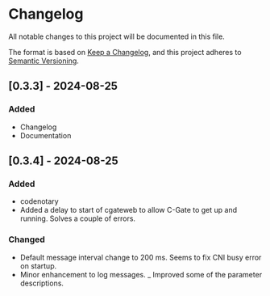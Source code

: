 # Changelog

All notable changes to this project will be documented in this file.

The format is based on [Keep a Changelog](https://keepachangelog.com/en/1.1.0/),
and this project adheres to [Semantic Versioning](https://semver.org/spec/v2.0.0.html).

## [0.3.3] - 2024-08-25

### Added

- Changelog
- Documentation

## [0.3.4] - 2024-08-25

### Added

- codenotary
- Added a delay to start of cgateweb to allow C-Gate to get up and running. Solves a couple of errors.

### Changed

- Default message interval change to 200 ms. Seems to fix CNI busy error on startup.
- Minor enhancement to log messages.
_ Improved some of the parameter descriptions.


